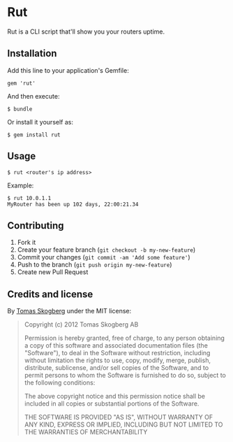 # Rut

Rut is a CLI script that'll show you your routers uptime.

## Installation

Add this line to your application's Gemfile:

    gem 'rut'

And then execute:

    $ bundle

Or install it yourself as:

    $ gem install rut

## Usage

    $ rut <router's ip address>

Example:
  
    $ rut 10.0.1.1
    MyRouter has been up 102 days, 22:00:21.34

## Contributing

1. Fork it
2. Create your feature branch (`git checkout -b my-new-feature`)
3. Commit your changes (`git commit -am 'Add some feature'`)
4. Push to the branch (`git push origin my-new-feature`)
5. Create new Pull Request

## Credits and license

By [Tomas Skogberg](http://tskogberg.se) under the MIT license:

>  Copyright (c) 2012 Tomas Skogberg AB
>
>  Permission is hereby granted, free of charge, to any person obtaining a copy
>  of this software and associated documentation files (the "Software"), to deal
>  in the Software without restriction, including without limitation the rights
>  to use, copy, modify, merge, publish, distribute, sublicense, and/or sell
>  copies of the Software, and to permit persons to whom the Software is
>  furnished to do so, subject to the following conditions:
>
>  The above copyright notice and this permission notice shall be included in
>  all copies or substantial portions of the Software.
>
>  THE SOFTWARE IS PROVIDED "AS IS", WITHOUT WARRANTY OF ANY KIND, EXPRESS OR
>  IMPLIED, INCLUDING BUT NOT LIMITED TO THE WARRANTIES OF MERCHANTABILITY
